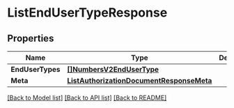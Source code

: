 # ListEndUserTypeResponse

## Properties

Name | Type | Description | Notes
------------ | ------------- | ------------- | -------------
**EndUserTypes** | [**[]NumbersV2EndUserType**](NumbersV2EndUserType.md) |  |[optional] 
**Meta** | [**ListAuthorizationDocumentResponseMeta**](ListAuthorizationDocumentResponseMeta.md) |  |[optional] 

[[Back to Model list]](../README.md#documentation-for-models) [[Back to API list]](../README.md#documentation-for-api-endpoints) [[Back to README]](../README.md)


